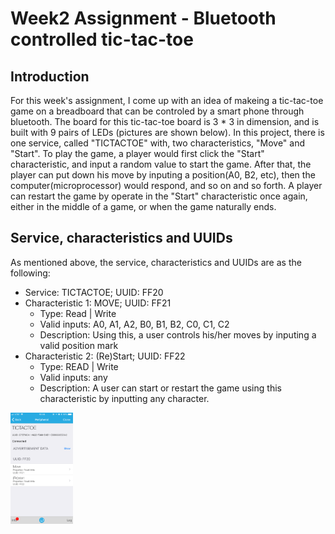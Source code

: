 # Week2 Assignment - Bluetooth controlled tic-tac-toe

## Introduction
For this week's assignment, I come up with an idea of makeing a tic-tac-toe game on a breadboard that can be controled by a smart phone through bluetooth. The board for this tic-tac-toe board is 3 * 3 in dimension, and is built with 9 pairs of LEDs (pictures are shown below). In this project, there is one service, called "TICTACTOE" with, two characteristics, "Move" and "Start". To play the game, a player would first click the "Start" characteristic, and input a random value to start the game. After that, the player can put down his move by inputing a position(A0, B2, etc), then the computer(microprocessor) would respond, and so on and so forth. A player can restart the game by operate in the "Start" characteristic once again, either in the middle of a game, or when the game naturally ends.

## Service, characteristics and UUIDs
As mentioned above, the service, characteristics and UUIDs are as the following:
- Service: TICTACTOE; UUID: FF20
- Characteristic 1: MOVE; UUID: FF21
	- Type: Read | Write
	- Valid inputs: A0, A1, A2, B0, B1, B2, C0, C1, C2
	- Description: Using this, a user controls his/her moves by inputing a valid position mark
- Characteristic 2: (Re)Start; UUID: FF22
	- Type: READ | Write
	- Valid inputs: any
	- Description: A user can start or restart the game using this characteristic by inputting any character.
<img src="documentation/service.PNG" alt="Service" width="100"/>

##
